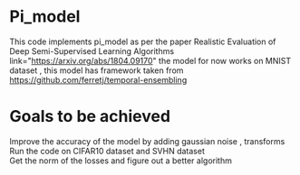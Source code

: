# Pi_model
This code implements pi_model as per the paper Realistic Evaluation of Deep Semi-Supervised Learning Algorithms link="https://arxiv.org/abs/1804.09170"
the model for now works on MNIST dataset , this model has framework taken from https://github.com/ferretj/temporal-ensembling

# Goals to be achieved 
Improve the accuracy of the model by adding gaussian noise , transforms <br /> 
Run the code on CIFAR10 dataset and SVHN dataset <br /> 
Get the norm of the losses and figure out a better algorithm <br /> 




